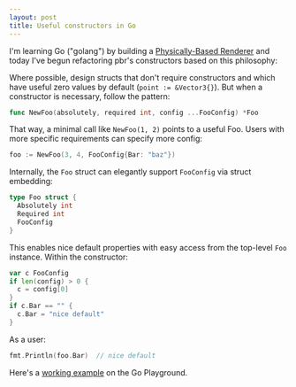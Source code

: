 ```yaml
---
layout: post
title: Useful constructors in Go
---
```


I'm learning Go ("golang") by building a
[Physically-Based Renderer](https://github.com/hunterloftis/pbr)
and today I've begun refactoring pbr's constructors based on this philosophy:

Where possible, design structs that don't require constructors
and which have useful zero values by default (`point := &Vector3{}`).
But when a constructor is necessary, follow the pattern:

```go
func NewFoo(absolutely, required int, config ...FooConfig) *Foo
```

That way, a minimal call like `NewFoo(1, 2)` points to a useful Foo.
Users with more specific requirements can specify more config:

```go
foo := NewFoo(3, 4, FooConfig{Bar: "baz"})
```

Internally, the `Foo` struct can elegantly support `FooConfig` via struct embedding:

```go
type Foo struct {
  Absolutely int
  Required int
  FooConfig
}
```

This enables nice default properties with easy access from the top-level `Foo` instance.
Within the constructor:

```go
var c FooConfig
if len(config) > 0 {
  c = config[0]
}
if c.Bar == "" {
  c.Bar = "nice default"
}
```

As a user:

```go
fmt.Println(foo.Bar)  // nice default
```

Here's a [working example](https://play.golang.org/p/bw7uWSsnYW) on the Go Playground.